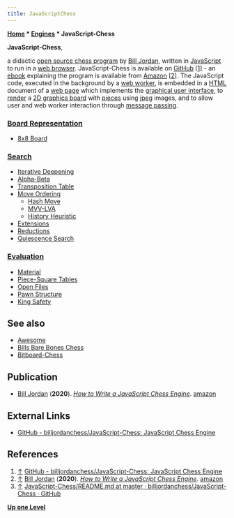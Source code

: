```yaml
---
title: JavaScriptChess
---
```

**[Home](Home "Home") \* [Engines](Engines "Engines") \* JavaScript-Chess**


**JavaScript-Chess**,  

a didactic [open source chess program](Category:Open_Source "Category:Open Source") by [Bill Jordan](Bill_Jordan "Bill Jordan"), written in [JavaScript](JavaScript "JavaScript") to run in a [web browser](https://en.wikipedia.org/wiki/Web_browser).
JavaScript-Chess is available on [GitHub](https://en.wikipedia.org/wiki/GitHub) <a id="cite-note-1" href="#cite-ref-1">[1]</a> - an [ebook](https://en.wikipedia.org/wiki/Ebook) explaining the program is available from [Amazon](https://en.wikipedia.org/wiki/Amazon_(company))
<a id="cite-note-2" href="#cite-ref-2">[2]</a>.
The JavaScript code, executed in the background by a [web worker](https://en.wikipedia.org/wiki/Web_worker), 
is embedded in a [HTML](https://en.wikipedia.org/wiki/HTML) document of a [web page](https://en.wikipedia.org/wiki/Web_page)
which implements the [graphical user interface](GUI "GUI"), to [render](https://en.wikipedia.org/wiki/Rendering_(computer_graphics)) a [2D graphics board](2D_Graphics_Board "2D Graphics Board") with [pieces](Pieces "Pieces") 
 using [jpeg](https://en.wikipedia.org/wiki/JPEG) images, and to allow user and web worker interaction through [message passing](https://en.wikipedia.org/wiki/Message_passing). 



### [Board Representation](Board_Representation "Board Representation")


* [8x8 Board](8x8_Board "8x8 Board")


### [Search](Search "Search")


* [Iterative Deepening](Iterative_Deepening "Iterative Deepening")
* [Alpha-Beta](Alpha-Beta "Alpha-Beta")
* [Transposition Table](Transposition_Table "Transposition Table")
* [Move Ordering](Move_Ordering "Move Ordering")
	+ [Hash Move](Hash_Move "Hash Move")
	+ [MVV-LVA](MVV-LVA "MVV-LVA")
	+ [History Heuristic](History_Heuristic "History Heuristic")
* [Extensions](Extensions "Extensions")
* [Reductions](Reductions "Reductions")
* [Quiescence Search](Quiescence_Search "Quiescence Search")


### [Evaluation](Evaluation "Evaluation")


* [Material](Material "Material")
* [Piece-Square Tables](Piece-Square_Tables "Piece-Square Tables")
* [Open Files](Open_File "Open File")
* [Pawn Structure](Pawn_Structure "Pawn Structure")
* [King Safety](King_Safety "King Safety")


## See also


* [Awesome](Awesome "Awesome")
* [Bills Bare Bones Chess](Bills_Bare_Bones_Chess "Bills Bare Bones Chess")
* [Bitboard-Chess](Bitboard-Chess "Bitboard-Chess")


## Publication


* [Bill Jordan](Bill_Jordan "Bill Jordan") (**2020**). *[How to Write a JavaScript Chess Engine](https://amzn.eu/4Tn5dVE)*. [amazon](https://www.amazon.com/How-Write-JavaScript-Chess-Engine-ebook/dp/B087BJ467C/)


## External Links


* [GitHub - billjordanchess/JavaScript-Chess: JavaScript Chess Engine](https://github.com/billjordanchess/JavaScript-Chess)


## References


1. <a id="cite-ref-1" href="#cite-note-1">↑</a> [GitHub - billjordanchess/JavaScript-Chess: JavaScript Chess Engine](https://github.com/billjordanchess/JavaScript-Chess)
2. <a id="cite-ref-2" href="#cite-note-2">↑</a> [Bill Jordan](Bill_Jordan "Bill Jordan") (**2020**). *[How to Write a JavaScript Chess Engine](https://amzn.eu/4Tn5dVE)*. [amazon](https://www.amazon.com/How-Write-JavaScript-Chess-Engine-ebook/dp/B087BJ467C/)
3. <a id="cite-ref-3" href="#cite-note-3">↑</a> [JavaScript-Chess/README.md at master · billjordanchess/JavaScript-Chess · GitHub](https://github.com/billjordanchess/JavaScript-Chess/blob/master/README.md)

**[Up one Level](Engines "Engines")**







 
